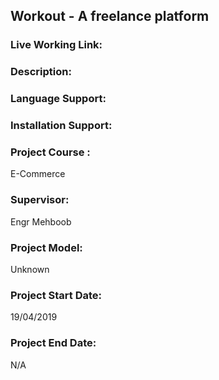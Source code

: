 ## Workout - A freelance platform

### Live Working Link:

### Description: 


### Language Support:


### Installation Support:



### Project Course : 
E-Commerce
### Supervisor: 
Engr Mehboob
### Project Model: 
Unknown

### Project Start Date: 
19/04/2019
### Project End Date: 
N/A
